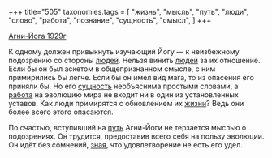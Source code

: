 +++
title="505"
taxonomies.tags = [
 "жизнь",
 "мысль",
 "путь",
 "люди",
 "слово",
 "работа",
 "познание",
 "сущность",
 "смысл",
]
+++

[Агни-Йога 1929г](/agni/1929)

К одному должен привыкнуть изучающий Йогу — к неизбежному подозрению со стороны [людей](/tags/люди). Нельзя винить [людей](/tags/люди) за их отношение. Если бы он был аскетом в общепризнанном смысле, с ним примирились бы легче. Если бы он имел вид мага, то из опасения его приняли бы. Но его [сущность](/tags/сущность) необъяснима простыми словами, а [работа](/tags/работа) на эволюцию мира не входит ни в один из установленных уставов. Как люди примирятся с обновлением их [жизни](/tags/жизнь)? Ведь они более всего этого опасаются.   

По счастью, вступивший на [путь](/tags/путь) Агни-Йоги не терзается мыслью о подозрениях. Он трудится, предоставив всего себя на пользу эволюции. Он идёт без сомнений, [зная](/tags/познание), что удовлетворение не есть его удел.